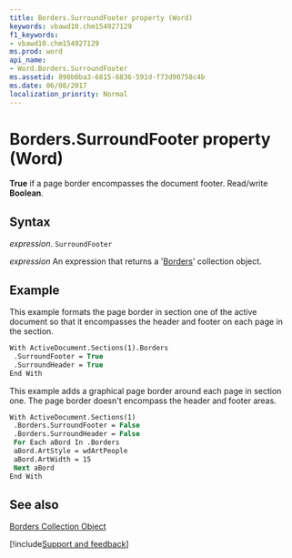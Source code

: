 ```yaml
---
title: Borders.SurroundFooter property (Word)
keywords: vbawd10.chm154927129
f1_keywords:
- vbawd10.chm154927129
ms.prod: word
api_name:
- Word.Borders.SurroundFooter
ms.assetid: 890b0ba3-6815-6836-591d-f73d90758c4b
ms.date: 06/08/2017
localization_priority: Normal
---
```



# Borders.SurroundFooter property (Word)

 **True** if a page border encompasses the document footer. Read/write **Boolean**.


## Syntax

_expression_. `SurroundFooter`

 _expression_ An expression that returns a '[Borders](Word.borders.md)' collection object.


## Example

This example formats the page border in section one of the active document so that it encompasses the header and footer on each page in the section.


```vb
With ActiveDocument.Sections(1).Borders 
 .SurroundFooter = True 
 .SurroundHeader = True 
End With
```

This example adds a graphical page border around each page in section one. The page border doesn't encompass the header and footer areas.




```vb
With ActiveDocument.Sections(1) 
 .Borders.SurroundFooter = False 
 .Borders.SurroundHeader = False 
 For Each aBord In .Borders 
 aBord.ArtStyle = wdArtPeople 
 aBord.ArtWidth = 15 
 Next aBord 
End With
```


## See also


[Borders Collection Object](Word.borders.md)

[!include[Support and feedback](~/includes/feedback-boilerplate.md)]